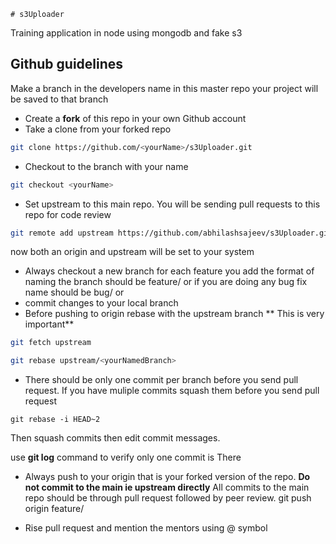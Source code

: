 	# s3Uploader
Training application in node using mongodb and fake s3

## Github guidelines

Make a branch in the developers name in this master repo your project will be saved to that branch

* Create a **fork** of this repo in your own Github account
* Take a clone from your forked repo
```bash
git clone https://github.com/<yourName>/s3Uploader.git
```
* Checkout to the branch with your name
```bash
git checkout <yourName>
```
* Set upstream to this main repo. You will be sending pull requests to this repo for code review
```bash
git remote add upstream https://github.com/abhilashsajeev/s3Uploader.git
```
now both an origin and upstream will be set to your system
* Always checkout a new branch for each feature you add the format of naming the branch should be feature/<featureName> or if you are doing any bug fix name should be bug/<bugname> or <Trello or PT id>
* commit changes to your local branch
* Before pushing to origin rebase with the upstream branch
** This is very important**

```bash
git fetch upstream

git rebase upstream/<yourNamedBranch>
```
* There should be only one commit per branch before you send pull request. If you have muliple commits squash them before you send pull request

```
git rebase -i HEAD~2
```
Then squash commits then edit commit messages.

use **git log** command to verify only one commit is There

* Always push to your origin that is your forked version of the repo. **Do not commit to the main ie upstream directly** All commits to the main repo should be through pull request followed by peer review.
git push origin feature/<featureName>

* Rise pull request and mention the mentors using @ symbol
